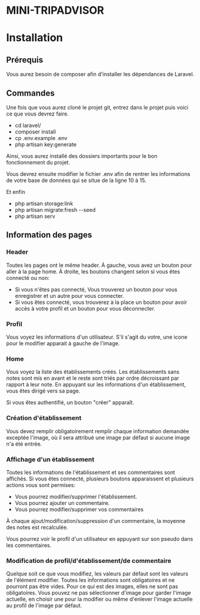 # MINI-TRIPADVISOR

# Installation

## Prérequis

Vous aurez besoin de composer afin d'installer les dépendances de Laravel.

## Commandes

Une fois que vous aurez cloné le projet git, entrez dans le projet puis voici ce que vous devrez faire.

- cd laravel/
- composer install
- cp .env.example .env
- php artisan key:generate

Ainsi, vous aurez installé des dossiers importants pour le bon fonctionnement du projet.

Vous devrez ensuite modifier le fichier .env afin de rentrer les informations de votre base de données qui se situe de la ligne 10 à 15.

Et enfin
- php artisan storage:link
- php artisan migrate:fresh --seed
- php artisan serv

## Information des pages

### Header

Toutes les pages ont le même header.
À gauche, vous avez un bouton pour aller à la page home.
À droite, les boutons changent selon si vous êtes connecté ou non:

- Si vous n'êtes pas connecté, Vous trouverez un bouton pour vous enregistrer et un autre pour vous connecter.
- Si vous êtes connecté, vous trouverez à la place un bouton pour avoir accès à votre profil et un bouton pour vous déconnecter.

### Profil

Vous voyez les informations d'un utilisateur. S'il s'agit du votre, une icone pour le modifier apparait à gauche de l'image.



### Home

Vous voyez la liste des établissements créés. Les établissements sans notes sont mis en avant et le reste sont triés par ordre décroissant par rapport à leur note. En appuyant sur les informations d'un établissement, vous êtes dirigé vers sa page.

Si vous êtes authentifié, un bouton "créer" apparaît.

### Création d'établissement

Vous devez remplir obligatoirement remplir chaque information demandée exceptée l'image, où il sera attribué une image par défaut si aucune image n'a été entrée.

### Affichage d'un établissement

Toutes les informations de l'établissement et ses commentaires sont affichés. Si vous êtes connecté, plusieurs boutons apparaissent et plusieurs actions vous sont permises:

- Vous pourrez modifier/supprimer l'établissement.
- Vous pourrez ajouter un commentaire.
- Vous pourrez modifier/supprimer vos commentaires

À chaque ajout/modification/suppression d'un commentaire, la moyenne des notes est recalculée.

Vous pourrez voir le profil d'un utilisateur en appuyant sur son pseudo dans les commentaires.

### Modification de profil/d'établissement/de commentaire

Quelque soit ce que vous modifiez, les valeurs par défaut sont les valeurs de l'élément modifier. Toutes les informations sont obligatoires et ne pourront pas être vides. Pour ce qui est des images, elles ne sont pas obligatoires. Vous pouvez ne pas sélectionner d'image pour garder l'image actuelle, en choisir une pour la modifier ou même d'enlever l'image actuelle au profil de l'image par défaut.
